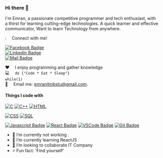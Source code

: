 ### Hi there 👋


I'm Emran, a passionate competitive programmer and tech enthusiast, with a thirst for learning cutting-edge technologies. A quick learner and effective communicator, Want to learn Technology from anywhere.

: &emsp;Connect with me!

[![Facebook Badge](https://img.shields.io/badge/Facebook-1877F2?style=for-the-badge&logo=facebook&logoColor=white)](https://www.facebook.com/its.Emranali/)  
[![Linkedin Badge](https://img.shields.io/badge/LinkedIn-0077B5?style=for-the-badge&logo=linkedin&logoColor=white)](https://www.linkedin.com/in/itsemran/)  
[![Mail Badge](https://img.shields.io/badge/Gmail-D14836?style=for-the-badge&logo=gmail&logoColor=white)](mailto:emranitmbstu@gmail.com)

:hearts: &emsp;I enjoy programming and gather knowledge <br/>
:computer: &emsp;`do {"Code * Eat * Sleep"}` <br/>
`while(1)` <br/>
:e-mail: &emsp;Email me: emranitmbstu@gmail.com.<br/>


#### Things I code with

[![C](https://img.shields.io/badge/-C-White?style=for-the-badge&labelColor=black&logo=c&logoColor=white)](#)
[![C++](https://img.shields.io/badge/-CPP-0864aa?style=for-the-badge&labelColor=black&logo=cplusplus&logoColor=blue)](#)
[![HTML](https://img.shields.io/badge/-HTML-EC7063?style=for-the-badge&labelColor=black&logo=html5&logoColor=#EC7063)](#)

[![CSS](https://img.shields.io/badge/-CSS-186A3B?style=for-the-badge&labelColor=black&logo=css3&logoColor=186A3B)](#)
[![SQL](https://img.shields.io/badge/-SQL-186A3B?style=for-the-badge&labelColor=black&logo=mysql&logoColor=white)](#)

[![Javascript Badge](https://img.shields.io/badge/-Javascript-F0DB4F?style=for-the-badge&labelColor=black&logo=javascript&logoColor=F0DB4F)](#)
[![React Badge](https://img.shields.io/badge/-React-61DBFB?style=for-the-badge&labelColor=black&logo=react&logoColor=61DBFB)](#)
  [![VSCode Badge](https://img.shields.io/badge/Visual_Studio-1E88E5?style=for-the-badge&logo=visual%20studio&logoColor=1E88E5)](#)
   [![Git Badge](https://img.shields.io/badge/Git-F05032?style=for-the-badge&logo=git&logoColor=F05032)](#)





- 🔭 I’m currently not working .
- 🌱 I’m currently learning ReactJS
- 👯 I’m looking to collaborate IT Company 
- ⚡ Fun fact: 'Find yourself'
